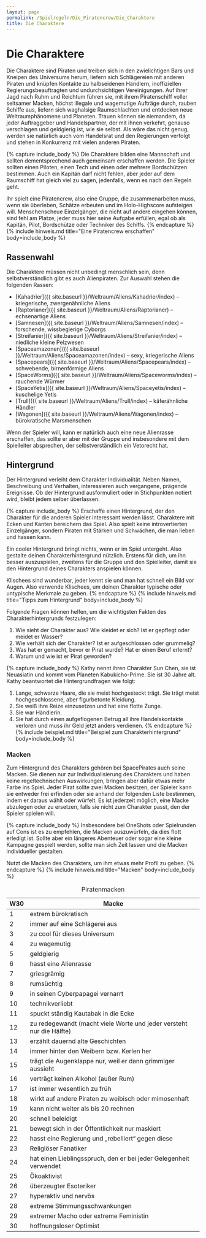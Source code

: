 ```yaml
---
layout: page
permalink: /Spielregeln/Die_Piratencrew/Die_Charaktere
title: Die Charaktere
---
```


# Die Charaktere

Die Charaktere sind Piraten und treiben sich in den zwielichtigen Bars und Kneipen des Universums herum, liefern sich Schlägereien mit anderen Piraten und knüpfen Kontakte zu halbseidenen Händlern, inoffiziellen Regierungsbeauftragten und undurchsichtigen Vereinigungen. Auf ihrer Jagd nach Ruhm und Reichtum führen sie, mit ihrem Piratenschiff voller seltsamer Macken, höchst illegale und wagemutige Aufträge durch, rauben Schiffe aus, liefern sich waghalsige Raumschlachten und entdecken neue Weltraumphänomene und Planeten. Trauen können sie niemandem, da jeder Auftraggeber und Handelspartner, der mit ihnen verkehrt, genauso verschlagen und geldgierig ist, wie sie selbst. Als wäre das nicht genug, werden sie natürlich auch vom Handelsrat und den Regierungen verfolgt und stehen in Konkurrenz mit vielen anderen Piraten.

{% capture include_body %}
Die Charaktere bilden eine Mannschaft und sollten dementsprechend auch gemeinsam erschaffen werden. Die Spieler sollten einen Piloten, einen Tech und einen oder mehrere Bordschützen bestimmen. Auch ein Kapitän darf nicht fehlen, aber jeder auf dem Raumschiff hat gleich viel zu sagen, jedenfalls, wenn es nach den Regeln geht.

Ihr spielt eine Piratencrew, also eine Gruppe, die zusammenarbeiten muss, wenn sie überleben, Schätze erbeuten und im Holo-Highscore aufsteigen will. Menschenscheue Einzelgänger, die nicht auf andere eingehen können, sind fehl am Platze, jeder muss hier seine Aufgabe erfüllen, egal ob als Kapitän, Pilot, Bordschütze oder Techniker des Schiffs.
{% endcapture %}
{% include hinweis.md title="Eine Piratencrew erschaffen" body=include_body %}

## Rassenwahl

Die Charaktere müssen nicht unbedingt menschlich sein, denn selbstverständlich gibt es auch Alienpiraten. Zur Auswahl stehen die folgenden Rassen:

- [Kahadrier]({{ site.baseurl }}/Weltraum/Aliens/Kahadrier/index) &ndash; kriegerische, zwergenähnliche Aliens
- [Raptorianer]({{ site.baseurl }}/Weltraum/Aliens/Raptorianer) &ndash; echsenartige Aliens
- [Samnesen]({{ site.baseurl }}/Weltraum/Aliens/Samnesen/index) &ndash; forschende, wissbegierige Cyborgs
- [Streifanier]({{ site.baseurl }}/Weltraum/Aliens/Streifanier/index) &ndash; niedliche kleine Pelzwesen
- [Spaceamazonen]({{ site.baseurl }}/Weltraum/Aliens/Spaceamazonen/index) &ndash; sexy, kriegerische Aliens
- [Spacepears]({{ site.baseurl }}/Weltraum/Aliens/Spacepears/index) &ndash; schwebende, birnenförmige Aliens
- [SpaceWorms]({{ site.baseurl }}/Weltraum/Aliens/Spaceworms/index) &ndash; rauchende Würmer
- [SpaceYetis]({{ site.baseurl }}/Weltraum/Aliens/Spaceyetis/index) &ndash; kuschelige Yetis
- [Trull]({{ site.baseurl }}/Weltraum/Aliens/Trull/index) &ndash; käferähnliche Händler
- [Wagonen]({{ site.baseurl }}/Weltraum/Aliens/Wagonen/index) &ndash; bürokratische Marsmenschen

Wenn der Spieler will, kann er natürlich auch eine neue Alienrasse erschaffen, das sollte er aber mit der Gruppe und insbesondere mit dem Spielleiter absprechen, der selbstverständlich ein Vetorecht hat.

## Hintergrund

Der Hintergrund verleiht dem Charakter Individualität. Neben Namen, Beschreibung und Verhalten, interessieren auch vergangene, prägende Ereignisse. Ob der Hintergrund ausformuliert oder in Stichpunkten notiert wird, bleibt jedem selber überlassen.

{% capture include_body %}
Erschaffe einen Hintergrund, der den Charakter für die anderen Spieler interessant werden lässt. Charaktere mit Ecken und Kanten bereichern das Spiel. Also spielt keine introvertierten Einzelgänger, sondern Piraten mit Stärken und Schwächen, die man lieben und hassen kann.

Ein cooler Hintergrund bringt nichts, wenn er im Spiel untergeht. Also gestalte deinen Charakterhintergrund nützlich. Erstens für dich, um ihn besser auszuspielen, zweitens für die Gruppe und den Spielleiter, damit sie den Hintergrund deines Charakters anspielen können.

Klischees sind wunderbar, jeder kennt sie und man hat schnell ein Bild vor Augen. Also verwende Klischees, um deinen Charakter typische oder untypische Merkmale zu geben.
{% endcapture %}
{% include hinweis.md title="Tipps zum Hintergrund" body=include_body %}

Folgende Fragen können helfen, um die wichtigsten Fakten des Charakterhintergrunds festzulegen:

1. Wie sieht der Charakter aus? Wie kleidet er sich? Ist er gepflegt oder meidet er Wasser?
2. Wie verhält sich der Charakter? Ist er aufgeschlossen oder grummelig?
3. Was hat er gemacht, bevor er Pirat wurde? Hat er einen Beruf erlernt?
4. Warum und wie ist er Pirat geworden?

{% capture include_body %}
Kathy nennt ihren Charakter Sun Chen, sie ist Neuasiatin und kommt vom Planeten Kabukicho-Prime. Sie ist 30 Jahre alt. Kathy beantwortet die Hintergrundfragen wie folgt:

1. Lange, schwarze Haare, die sie meist hochgesteckt trägt. Sie trägt meist hochgeschlossene, aber figurbetonte Kleidung.
2. Sie weiß ihre Reize einzusetzen und hat eine flotte Zunge.
3. Sie war Händlerin.
4. Sie hat durch einen aufgeflogenen Betrug all ihre Handelskontakte verloren und muss ihr Geld jetzt anders verdienen.
{% endcapture %}
{% include beispiel.md title="Beispiel zum Charakterhintergrund" body=include_body %}

### Macken

Zum Hintergrund des Charakters gehören bei SpacePirates auch seine Macken. Sie dienen nur zur Individualisierung des Charakters und haben keine regeltechnischen Auswirkungen, bringen aber dafür etwas mehr Farbe ins Spiel. Jeder Pirat sollte zwei Macken besitzen, der Spieler kann sie entweder frei erfinden oder sie anhand der folgenden Liste bestimmen, indem er daraus wählt oder würfelt. Es ist jederzeit möglich, eine Macke abzulegen oder zu ersetzen, falls sie nicht zum Charakter passt, den der Spieler spielen will.

{% capture include_body %}
Insbesondere bei OneShots oder Spielrunden auf Cons ist es zu empfehlen, die Macken auszuwürfeln, da dies flott erledigt ist. Sollte aber ein längeres Abenteuer oder sogar eine kleine Kampagne gespielt werden, sollte man sich Zeit lassen und die Macken individueller gestalten.

Nutzt die Macken des Charakters, um ihm etwas mehr Profil zu geben.
{% endcapture %}
{% include hinweis.md title="Macken" body=include_body %}

<table>
<caption>Piratenmacken</caption>
<thead>
<tr><th>W30</th><th>Macke</th></tr>
</thead>
<tbody>
<tr><td>1</td><td>extrem bürokratisch</td></tr>
<tr><td>2</td><td>immer auf eine Schlägerei aus</td></tr>
<tr><td>3</td><td>zu cool für dieses Universum</td></tr>
<tr><td>4</td><td>zu wagemutig</td></tr>
<tr><td>5</td><td>geldgierig</td></tr>
<tr><td>6</td><td>hasst eine Alienrasse</td></tr>
<tr><td>7</td><td>griesgrämig</td></tr>
<tr><td>8</td><td>rumsüchtig</td></tr>
<tr><td>9</td><td>in seinen Cyberpapagei vernarrt</td></tr>
<tr><td>10</td><td>technikverliebt</td></tr>
<tr><td>11</td><td>spuckt ständig Kautabak in die Ecke</td></tr>
<tr><td>12</td><td>zu redegewandt (macht viele Worte und jeder versteht nur die Hälfte)</td></tr>
<tr><td>13</td><td>erzählt dauernd alte Geschichten</td></tr>
<tr><td>14</td><td>immer hinter den Weibern bzw. Kerlen her</td></tr>
<tr><td>15</td><td>trägt die Augenklappe nur, weil er dann grimmiger aussieht</td></tr>
<tr><td>16</td><td>verträgt keinen Alkohol (außer Rum)</td></tr>
<tr><td>17</td><td>ist immer wesentlich zu früh</td></tr>
<tr><td>18</td><td>wirkt auf andere Piraten zu weibisch oder mimosenhaft</td></tr>
<tr><td>19</td><td>kann nicht weiter als bis 20 rechnen</td></tr>
<tr><td>20</td><td>schnell beleidigt</td></tr>
<tr><td>21</td><td>bewegt sich in der Öffentlichkeit nur maskiert</td></tr>
<tr><td>22</td><td>hasst eine Regierung und &bdquo;rebelliert&ldquo; gegen diese</td></tr>
<tr><td>23</td><td>Religiöser Fanatiker</td></tr>
<tr><td>24</td><td>hat einen Lieblingsspruch, den er bei jeder Gelegenheit verwendet</td></tr>
<tr><td>25</td><td>Ökoaktivist</td></tr>
<tr><td>26</td><td>überzeugter Esoteriker</td></tr>
<tr><td>27</td><td>hyperaktiv und nervös</td></tr>
<tr><td>28</td><td>extreme Stimmungsschwankungen</td></tr>
<tr><td>29</td><td>extremer Macho oder extreme Feministin</td></tr>
<tr><td>30</td><td>hoffnungsloser Optimist</td></tr>
</tbody>
</table>

